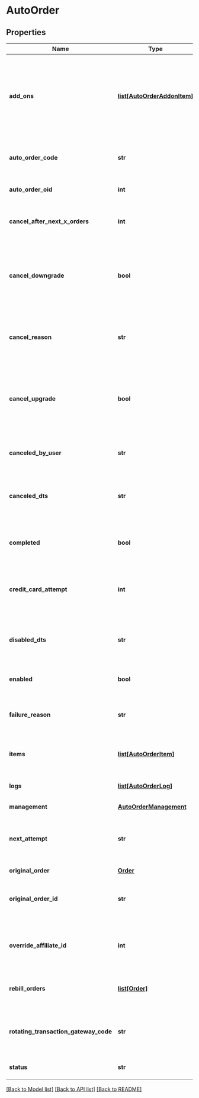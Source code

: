 # AutoOrder

## Properties
Name | Type | Description | Notes
------------ | ------------- | ------------- | -------------
**add_ons** | [**list[AutoOrderAddonItem]**](AutoOrderAddonItem.md) | Array of addon objects instructing which items to add to auto order and how many times they should be added. | [optional] 
**auto_order_code** | **str** | Unique code assigned to this auto order | [optional] 
**auto_order_oid** | **int** | Auto order object identifier | [optional] 
**cancel_after_next_x_orders** | **int** | Cancel this auto order after X additional rebills | [optional] 
**cancel_downgrade** | **bool** | True if the auto order was canceled because the customer purchased a downgrade item | [optional] 
**cancel_reason** | **str** | The reason this auto order was canceled by either merchant or customer | [optional] 
**cancel_upgrade** | **bool** | True if the auto order was canceled because the customer purchased an upgrade item | [optional] 
**canceled_by_user** | **str** | The user that canceled the auto order | [optional] 
**canceled_dts** | **str** | The date/time that the auto order was canceled | [optional] 
**completed** | **bool** | True if the auto order ran successfully to completion | [optional] 
**credit_card_attempt** | **int** | The number of credit card attempts that have taken place | [optional] 
**disabled_dts** | **str** | The date/time the auto order was disabled due to failed rebills | [optional] 
**enabled** | **bool** | True if this auto order is enabled | [optional] 
**failure_reason** | **str** | The reason this auto order failed during the last rebill attempt | [optional] 
**items** | [**list[AutoOrderItem]**](AutoOrderItem.md) | The items that are setup to rebill | [optional] 
**logs** | [**list[AutoOrderLog]**](AutoOrderLog.md) | Logs associated with this auto order | [optional] 
**management** | [**AutoOrderManagement**](AutoOrderManagement.md) |  | [optional] 
**next_attempt** | **str** | The next time that the auto order will be attempted for processing | [optional] 
**original_order** | [**Order**](Order.md) |  | [optional] 
**original_order_id** | **str** | The original order id that this auto order is associated with. | [optional] 
**override_affiliate_id** | **int** | Override the affiliate id given credit for rebills of this auto order | [optional] 
**rebill_orders** | [**list[Order]**](Order.md) | Rebill orders that have taken place on this auto order | [optional] 
**rotating_transaction_gateway_code** | **str** | The RTG code associated with this order for future rebills | [optional] 
**status** | **str** | The status of the auto order | [optional] 

[[Back to Model list]](../README.md#documentation-for-models) [[Back to API list]](../README.md#documentation-for-api-endpoints) [[Back to README]](../README.md)



